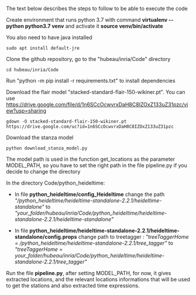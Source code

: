 The text below describes the steps to follow to be able to execute the code 


Create environment that runs python 3.7 with command **virtualenv --python python3.7 venv** and activate it **source venv/bin/activate**

You also need to have java installed
```
sudo apt install default-jre
```

Clone the github repository, go to the "hubeau/inria/Code" directory
```
cd hubeau/inria/Code
```

Run "python -m pip install -r requirements.txt" to install dependencies

Download the flair model "stacked-standard-flair-150-wikiner.pt". You can use https://drive.google.com/file/d/1n6SCcOcwvrxDaH8C8IZOxZ133uZ31pzc/view?usp=sharing
```console
gdown -O stacked-standard-flair-150-wikiner.pt https://drive.google.com/uc?id=1n6SCcOcwvrxDaH8C8IZOxZ133uZ31pzc
```

Download the stanza model
```console 
python download_stanza_model.py
```

The model path is used in the function get_locations as the parameter MODEL_PATH, so you have
to set the right path in the file pipeline.py if you decide to change the directory


In the directory Code/python_heideltime:
  - In file **python_heideltime/config_Heideltime** change the path *"/python_heideltime/heideltime-standalone-2.2.1/heideltime-standalone"*
    to  *"your_folder/hubeau/inria/Code/python_heideltime/heideltime-standalone-2.2.1/heideltime-standalone"*
    

  - In file **python_heideltime/heideltime-standalone-2.2.1/heideltime-standalone/config.props**
     change path to treetagger :
    *"treeTaggerHome = /python_heideltime/heideltime-standalone-2.2.1/tree_tagger"* to
    *"treeTaggerHome = your_folder/hubeau/inria/Code/python_heideltime/heideltime-standalone-2.2.1/tree_tagger"*

Run the file **pipeline.py**, after setting MODEL_PATH,
 for now, it gives extracted locations, and the relevant locations informations that will be used to get the stations and 
   also extracted time expressions.